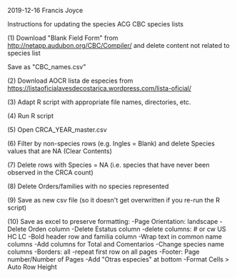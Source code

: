 2019-12-16
Francis Joyce

Instructions for updating the species ACG CBC species lists

(1) Download "Blank Field Form" from http://netapp.audubon.org/CBC/Compiler/ and delete content not related to species list

Save as "CBC_names.csv"

(2) Download AOCR lista de especies from https://listaoficialavesdecostarica.wordpress.com/lista-oficial/

(3) Adapt R script with appropriate file names, directories, etc.

(4) Run R script

(5) Open CRCA_YEAR_master.csv

(6) Filter by non-species rows (e.g. Ingles = Blank) and delete Species values that are NA (Clear Contents)

(7) Delete rows with Species = NA (i.e. species that have never been observed in the CRCA count)

(8) Delete Orders/families with no species represented

(9) Save as new csv file (so it doesn't get overwritten if you re-run the R script)

(10) Save as excel to preserve formatting:
    -Page Orientation: landscape
    -Delete Orden column
    -Delete Estatus column
    -delete columns: # or cw	US	HC	LC
    -Bold header row and familia column
    -Wrap text in common name columns
    -Add columns for Total and Comentarios
    -Change species name columns
    -Borders: all
    -repeat first row on all pages
    -Footer: Page number/Number of Pages
    -Add "Otras especies" at bottom
    -Format Cells > Auto Row Height
    
 





